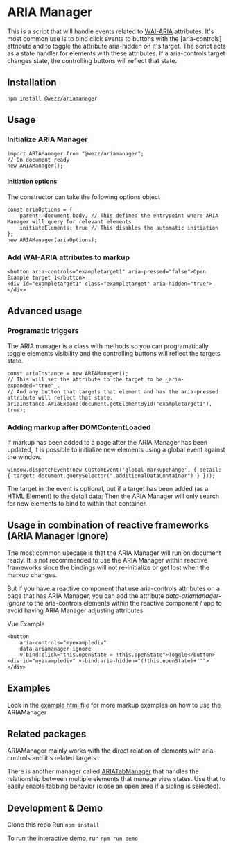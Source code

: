 # ARIA Manager

This is a script that will handle events related to [WAI-ARIA](https://www.w3.org/TR/wai-aria-1.1/) attributes. 
It's most common use is to bind click events to buttons with the [aria-controls] attribute and to toggle the attribute aria-hidden on it's target.
The script acts as a state handler for elements with these attributes. 
If a aria-controls target changes state, the controlling buttons will reflect that state.

## Installation
```
npm install @wezz/ariamanager
```

## Usage
### Initialize ARIA Manager
```
import ARIAManager from "@wezz/ariamanager";
// On document ready
new ARIAManager();
```

#### Initiation options
The constructor can take the following options object
```
const ariaOptions = { 
    parent: document.body, // This defined the entrypoint where ARIA Manager will query for relevant elements
    initiateElements: true // This disables the automatic initiation
};
new ARIAManager(ariaOptions);
```

### Add WAI-ARIA attributes to markup
```
<button aria-controls="exampletarget1" aria-pressed="false">Open Example target 1</button>
<div id="exampletarget1" class="exampletarget" aria-hidden="true">
</div>
```

## Advanced usage
### Programatic triggers
The ARIA manager is a class with methods so you can programatically toggle elements visibility and the controlling buttons will reflect the targets state.
```
const ariaInstance = new ARIAManager();
// This will set the attribute to the target to be _aria-expanded="true"_. 
// And any button that targets that element and has the aria-pressed attribute will reflect that state.
ariaInstance.AriaExpand(document.getElementById("exampletarget1"), true); 
```

### Adding markup after DOMContentLoaded
If markup has been added to a page after the ARIA Manager has been updated, it is possible to initialize new elements using a global event against the window.

```
window.dispatchEvent(new CustomEvent('global-markupchange', { detail: { target: document.querySelector(".additionalDataContainer") } }));
```

The target in the event is optional, but if a target has been added (as a HTML Element) to the detail data;
Then the ARIA Manager will only search for new elements to bind to within that container.

## Usage in combination of reactive frameworks (ARIA Manager Ignore)
The most common usecase is that the ARIA Manager will run on document ready. 
It is not recommended to use the ARIA Manager within reactive frameworks since the bindings will not re-initialize or get lost when the markup changes. 

But if you have a reactive component that use aria-controls attributes on a page that has ARIA Manager, you can add the attribute _data-ariamanager-ignore_ to the aria-controls elements within the reactive component / app to avoid having ARIA Manager adjusting attributes. 

Vue Example
```
<button 
    aria-controls="myexamplediv" 
    data-ariamanager-ignore
    v-bind:click="this.openState = !this.openState">Toggle</button>
<div id="myexamplediv" v-bind:aria-hidden="(!this.openState)+''">
</div>
```

## Examples
Look in the [example html file](https://github.com/wezz/ARIAManager/blob/main/index.html) for more markup examples on how to use the ARIAManager

## Related packages
ARIAManager mainly works with the direct relation of elements with aria-controls and it's related targets. 

There is another manager called [ARIATabManager](https://github.com/wezz/ARIATabManager) that handles the relationship between multiple elements that manage view states. Use that to easily enable tabbing behavior (close an open area if a sibling is selected).

## Development & Demo
Clone this repo
Run
``` npm install ```

To run the interactive demo, run 
``` npm run demo ```

